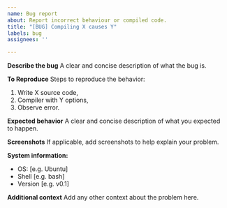```yaml
---
name: Bug report
about: Report incorrect behaviour or compiled code.
title: "[BUG] Compiling X causes Y"
labels: bug
assignees: ''

---
```


**Describe the bug**
A clear and concise description of what the bug is.

**To Reproduce**
Steps to reproduce the behavior:
1. Write X source code,
2. Compiler with Y options,
3. Observe error.

**Expected behavior**
A clear and concise description of what you expected to happen.

**Screenshots**
If applicable, add screenshots to help explain your problem.

**System information:**
 - OS: [e.g. Ubuntu]
 - Shell [e.g. bash]
 - Version [e.g. v0.1]

**Additional context**
Add any other context about the problem here.
